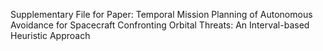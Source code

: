 Supplementary File for Paper: Temporal Mission Planning of Autonomous Avoidance for Spacecraft Confronting Orbital Threats: An Interval-based Heuristic Approach
